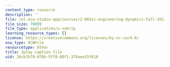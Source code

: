 ```yaml
---
content_type: resource
description: ''
file: /ol-ocw-studio-app/courses/2-003sc-engineering-dynamics-fall-2011/26cb7b78078b5ff880f1378aee15f618_wzEqF_UQkks.vtt
file_size: 76099
file_type: application/x-subrip
learning_resource_types: []
license: https://creativecommons.org/licenses/by-nc-sa/4.0/
ocw_type: OCWFile
resourcetype: Other
title: 3play caption file
uid: 26cb7b78-078b-5ff8-80f1-378aee15f618
---
```

